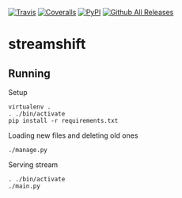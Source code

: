 [![Travis](https://img.shields.io/travis/patyk/streamshift.svg)]()
[![Coveralls](https://img.shields.io/coveralls/patyk/streamshift.svg)]()
[![PyPI](https://img.shields.io/pypi/v/streamshift.svg)]()
[![Github All Releases](https://img.shields.io/github/downloads/patyk/streamshift/total.svg)]()

# streamshift

## Running
Setup
```
virtualenv .
. ./bin/activate
pip install -r requirements.txt
```
Loading new files and deleting old ones
```
./manage.py
```
Serving stream
```
. ./bin/activate
./main.py
```

